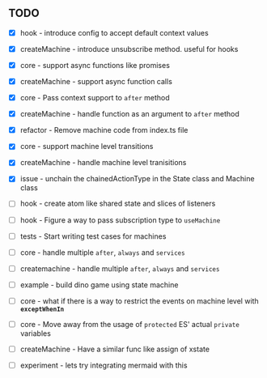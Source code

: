 ## TODO

- [x] hook - introduce config to accept default context values
- [x] createMachine - introduce unsubscribe method. useful for hooks
- [x] core - support async functions like promises
- [x] createMachine - support async function calls 
- [x] core - Pass context support to `after` method
- [x] createMachine - handle function as an argument to `after` method
- [x] refactor -  Remove machine code from index.ts file
- [x] core - support machine level transitions
- [x] createMachine - handle machine level tranisitions
- [x] issue - unchain the chainedActionType in the State class and Machine class
  
- [ ] hook - create atom like shared state and slices of listeners
- [ ] hook - Figure a way to pass subscription type to `useMachine`
- [ ] tests - Start writing test cases for machines
- [ ] core - handle multiple `after`, `always` and `services`
- [ ] createmachine - handle multiple `after`, `always` and `services`
- [ ] example - build dino game using state machine
- [ ] core - what if there is a way to restrict the events on machine level with **`exceptWhenIn`**
- [ ] core - Move away from the usage of `protected` ES' actual `private` variables
- [ ] createMachine - Have a similar func like assign of xstate
- [ ] experiment - lets try integrating mermaid with this